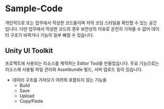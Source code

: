 # Sample-Code
개인적으로 또는 업무에서 작성한 코드들이며 저의 코딩 스타일을 확인할 수 있는 공간입니다.
다만 업무에서 작성한 코드의 경우 보안상의 이유로 온전히 가져올 수 없어 데이터 구조가 바뀌거나 기능이 일부 빠질 수 있습니다.

## Unity UI Toolkit
프로젝트에 사용되는 리소스를 제작하는 Editor Tool을 만들었습니다.
주요 기능으로는 리소스에 사용될 파일 관리와 Assetbundle 빌드, 서버 업로드 등이 있습니다.

- 데이터 구조를 가져오기 어려워 포함되지 않는 기능들
  - Build
  - Save
  - Upload
  - Copy/Paste

